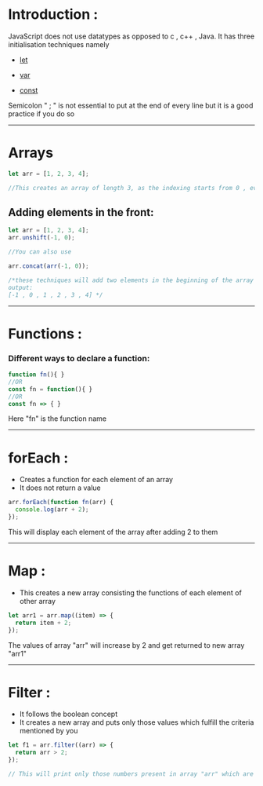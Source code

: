 # Introduction :

JavaScript does not use datatypes as opposed to c , c++ , Java. It has three initialisation techniques namely

- <a href="https://github.com/Rishabh672003/Programming-Notes/blob/main/JavaSript/variables.md#let" target="_blank"> let </a>

- <a href="https://github.com/Rishabh672003/Programming-Notes/blob/main/JavaSript/variables.md#let" target="_blank"> var </a>

- <a href="https://github.com/Rishabh672003/Programming-Notes/blob/main/JavaSript/variables.md#let" target="_blank"> const </a>

Semicolon " ; " is not essential to put at the end of every line but it is a good practice if you do so

---

# Arrays

```js
let arr = [1, 2, 3, 4];

//This creates an array of length 3, as the indexing starts from 0 , even though you can see four elements inside the array
```

## Adding elements in the front:

```js
let arr = [1, 2, 3, 4];
arr.unshift(-1, 0);

//You can also use

arr.concat(arr(-1, 0));

/*these techniques will add two elements in the beginning of the array
output:
[-1 , 0 , 1 , 2 , 3 , 4] */
```

---

# Functions :

### Different ways to declare a function:

```js
function fn(){ }
//OR
const fn = function(){ }
//OR
const fn => { }
```

Here "fn" is the function name

---

# **forEach** :

- Creates a function for each element of an array
- It does not return a value

```js
arr.forEach(function fn(arr) {
  console.log(arr + 2);
});
```

This will display each element of the array after adding 2 to them

---

# **Map** :

- This creates a new array consisting the functions of each element of other array

```js
let arr1 = arr.map((item) => {
  return item + 2;
});
```

The values of array "arr" will increase by 2 and get returned to new array "arr1"

---

# **Filter** :

- It follows the boolean concept
- It creates a new array and puts only those values which fulfill the criteria mentioned by you

```js
let f1 = arr.filter((arr) => {
  return arr > 2;
});

// This will print only those numbers present in array "arr" which are greater than 2
```
